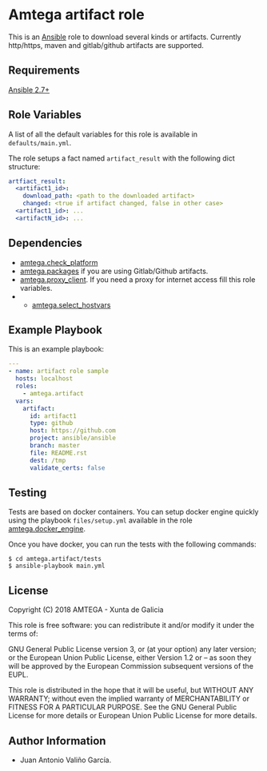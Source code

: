 # Amtega artifact role

This is an [Ansible](http://www.ansible.com) role to download several kinds or artifacts. Currently http/https, maven and gitlab/github artifacts are supported.

## Requirements

[Ansible 2.7+](http://docs.ansible.com/ansible/latest/intro_installation.html)

## Role Variables

A list of all the default variables for this role is available in `defaults/main.yml`.

The role setups a fact named `artifact_result` with the following dict structure:

```yaml
artfiact_result:
  <artifact1_id>:
    download_path: <path to the downloaded artifact>
    changed: <true if artifact changed, false in other case>
  <artifact1_id>: ...
  <artifactN_id>: ...  
```

## Dependencies

- [amtega.check_platform](https://galaxy.ansible.com/amtega/check_platform)
- [amtega.packages](https://galaxy.ansible.com/amtega/packages) if you are using Gitlab/Github artifacts.
- [amtega.proxy_client](https://galaxy.ansible.com/amtega/proxy_client). If you need a proxy for internet access fill this role variables.
- - [amtega.select_hostvars](https://galaxy.ansible.com/amtega/select_hostvars)

## Example Playbook

This is an example playbook:

``` yaml
---
- name: artifact role sample
  hosts: localhost
  roles:  
    - amtega.artifact
  vars:
    artifact:
      id: artifact1
      type: github
      host: https://github.com
      project: ansible/ansible
      branch: master
      file: README.rst
      dest: /tmp
      validate_certs: false
```

## Testing

Tests are based on docker containers. You can setup docker engine quickly using the playbook `files/setup.yml` available in the role [amtega.docker_engine](https://galaxy.ansible.com/amtega/docker_engine).

Once you have docker, you can run the tests with the following commands:

```shell
$ cd amtega.artifact/tests
$ ansible-playbook main.yml
```

## License

Copyright (C) 2018 AMTEGA - Xunta de Galicia

This role is free software: you can redistribute it and/or modify it under the terms of:

GNU General Public License version 3, or (at your option) any later version; or the European Union Public License, either Version 1.2 or – as soon they will be approved by the European Commission ­subsequent versions of the EUPL.

This role is distributed in the hope that it will be useful, but WITHOUT ANY WARRANTY; without even the implied warranty of MERCHANTABILITY or FITNESS FOR A PARTICULAR PURPOSE.  See the GNU General Public License for more details or European Union Public License for more details.

## Author Information

- Juan Antonio Valiño García.
